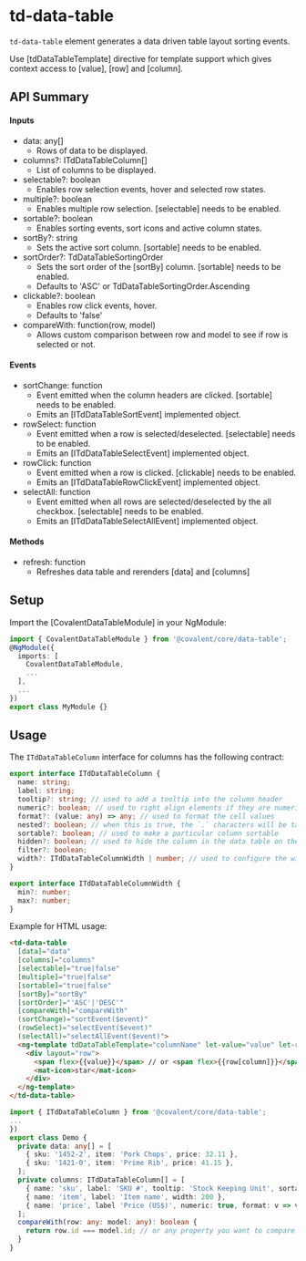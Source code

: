 # td-data-table

`td-data-table` element generates a data driven table layout sorting events.

Use [tdDataTableTemplate] directive for template support which gives context access to [value], [row] and [column].

## API Summary

#### Inputs

+ data: any[]
  + Rows of data to be displayed.
+ columns?: ITdDataTableColumn[]
  + List of columns to be displayed.
+ selectable?: boolean
  + Enables row selection events, hover and selected row states.
+ multiple?: boolean
  + Enables multiple row selection. [selectable] needs to be enabled.
+ sortable?: boolean
  + Enables sorting events, sort icons and active column states.
+ sortBy?: string
  + Sets the active sort column. [sortable] needs to be enabled.
+ sortOrder?: TdDataTableSortingOrder
  + Sets the sort order of the [sortBy] column. [sortable] needs to be enabled.
  + Defaults to 'ASC' or TdDataTableSortingOrder.Ascending
+ clickable?: boolean
  + Enables row click events, hover.
  + Defaults to 'false'
+ compareWith: function(row, model)
  + Allows custom comparison between row and model to see if row is selected or not.

#### Events

+ sortChange: function
  + Event emitted when the column headers are clicked. [sortable] needs to be enabled.
  + Emits an [ITdDataTableSortEvent] implemented object.
+ rowSelect: function
  + Event emitted when a row is selected/deselected. [selectable] needs to be enabled.
  + Emits an [ITdDataTableSelectEvent] implemented object.
+ rowClick: function
  + Event emitted when a row is clicked. [clickable] needs to be enabled.
  + Emits an [ITdDataTableRowClickEvent] implemented object.
+ selectAll: function
  + Event emitted when all rows are selected/deselected by the all checkbox. [selectable] needs to be enabled.
  + Emits an [ITdDataTableSelectAllEvent] implemented object.

#### Methods

+ refresh: function
  + Refreshes data table and rerenders [data] and [columns]


## Setup

Import the [CovalentDataTableModule] in your NgModule:

```typescript
import { CovalentDataTableModule } from '@covalent/core/data-table';
@NgModule({
  imports: [
    CovalentDataTableModule,
    ...
  ],
  ...
})
export class MyModule {}
```

## Usage

The `ITdDataTableColumn` interface for columns has the following contract:

```typescript
export interface ITdDataTableColumn {
  name: string;
  label: string;
  tooltip?: string; // used to add a tooltip into the column header
  numeric?: boolean; // used to right align elements if they are numeric
  format?: (value: any) => any; // used to format the cell values
  nested?: boolean; // when this is true, the `.` characters will be taken as key separators for nested values
  sortable?: boolean; // used to make a particular column sortable
  hidden?: boolean; // used to hide the column in the data table on the fly
  filter?: boolean;
  width?: ITdDataTableColumnWidth | number; // used to configure the widths of the columns, if omitted it will fill the rest of the space
}

export interface ITdDataTableColumnWidth {
  min?: number;
  max?: number;
}
```

Example for HTML usage:

```html
<td-data-table
  [data]="data"
  [columns]="columns"
  [selectable]="true|false"
  [multiple]="true|false"
  [sortable]="true|false"
  [sortBy]="sortBy"
  [sortOrder]="'ASC'|'DESC'"
  [compareWith]="compareWith"
  (sortChange)="sortEvent($event)"
  (rowSelect)="selectEvent($event)"
  (selectAll)="selectAllEvent($event)">
  <ng-template tdDataTableTemplate="columnName" let-value="value" let-row="row" let-column="column">
    <div layout="row">
      <span flex>{{value}}</span> // or <span flex>{{row[column]}}</span>
      <mat-icon>star</mat-icon>
    </div>
  </ng-template>
</td-data-table>
```

```typescript
import { ITdDataTableColumn } from '@covalent/core/data-table';
...
})
export class Demo {
  private data: any[] = [
    { sku: '1452-2', item: 'Pork Chops', price: 32.11 },
    { sku: '1421-0', item: 'Prime Rib', price: 41.15 },
  ];
  private columns: ITdDataTableColumn[] = [
    { name: 'sku', label: 'SKU #', tooltip: 'Stock Keeping Unit', sortable: true },
    { name: 'item', label: 'Item name', width: 200 },
    { name: 'price', label 'Price (US$)', numeric: true, format: v => v.toFixed(2), width: { min: 100, max: 400 } },
  ];
  compareWith(row: any: model: any): boolean {
    return row.id === model.id; // or any property you want to compare by.
  }
}
```
